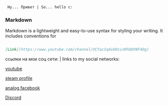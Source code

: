 ```markdown
 Ну... Привет | So... hello c:
```
### Markdown

Markdown is a lightweight and easy-to-use syntax for styling your writing. It includes conventions for

```markdown

[Link](https://www.youtube.com/channel/UCYacSqdvb0zinRhQQVNF4Dg) 
```
ссылки на мои соц сети: | links to my social networks:

[youtube](https://www.youtube.com/channel/UCYacSqdvb0zinRhQQVNF4Dg) 

[steam profile](https://steamcommunity.com/id/tut_na_sfere/)

[analog facebook](https://vk.com/raypsey)

[Discord](https://discord.gg/dmKVKkADqY)
